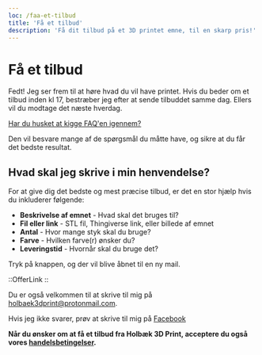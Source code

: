 ```yaml
---
loc: /faa-et-tilbud
title: 'Få et tilbud'
description: 'Få dit tilbud på et 3D printet emne, til en skarp pris!'
---
```



# Få et tilbud

Fedt! Jeg ser frem til at høre hvad du vil have printet. Hvis du beder om et tilbud inden kl 17, bestræber jeg efter at sende tilbuddet samme dag. Ellers vil du modtage det næste hverdag.

[Har du husket at kigge FAQ'en igennem?](/faq)

Den vil besvare mange af de spørgsmål du måtte have, og sikre at du får det bedste resultat.

## Hvad skal jeg skrive i min henvendelse?

For at give dig det bedste og mest præcise tilbud, er det en stor hjælp hvis du inkluderer følgende:

- **Beskrivelse af emnet** - Hvad skal det bruges til?
- **Fil eller link** - STL fil, Thingiverse link, eller billede af emnet
- **Antal** - Hvor mange styk skal du bruge?
- **Farve** - Hvilken farve(r) ønsker du?
- **Leveringstid** - Hvornår skal du bruge det?

Tryk på knappen, og der vil blive åbnet til en ny mail.

::OfferLink
::

Du er også velkommen til at skrive til mig på [holbaek3dprint@protonmail.com](mailto:holbaek3dprint@protonmail.com).

Hvis jeg ikke svarer, prøv at skrive til mig på [Facebook](https://www.facebook.com/holbaek3dprint/)

**Når du ønsker om at få et tilbud fra Holbæk 3D Print, acceptere du også vores [handelsbetingelser](/handelsbetingelser).**